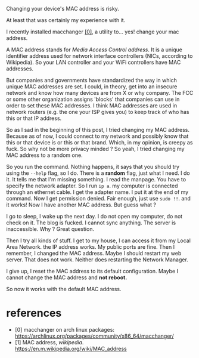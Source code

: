 Changing your device's MAC address is risky.

At least that was certainly my experience with it.

I recently installed macchanger [[0]](#references), a utility to... yes! change your mac address. 

A MAC address stands for _Media Access Control address_. It is a unique identifier address used for network interface controllers (NICs, according to Wikipedia). So your LAN controller and your WiFi controllers have MAC addresses. 

But companies and governments have standardized the way in which unique MAC addresses are set. I could, in theory, get into an insecure network and know how many devices are from X or why company. The FCC or some other organization assigns 'blocks' that companies can use in order to set these MAC addresses. I think MAC addresses are used in network routers (e.g. the one your ISP gives you) to keep track of who has this or that IP address. 

So as I sad in the beginning of this post, I tried changing my MAC address. 
Because as of now, I could connect to my network and possibly know that this or that device is or this or that brand. 
Which, in my opinion, is creepy as fuck. 
So why not be more privacy minded ? So yeah, I tried changing my MAC address to a random one.

So you run the command. Nothing happens, it says that you should try using the `--help` flag, so I do. There is a **random** flag, just what I need. I do it. It tells me that I'm missing something.
I read the manpage. 
You have to specify the network adapter. 
So I run `ip a`. 
my computer is connected through an ethernet cable. I get the adapter name. I put it at the end of my command. Now I get permission denied. Fair enough, just use `sudo !!`. and it works!
Now I have another MAC address. But guess what ? 

I go to sleep, I wake up the next day. I do not open my computer, do not check on it. The blog is fucked. I cannot sync anything. The server is inaccessible. Why ? Great question.

Then I try all kinds of stuff. I get to my house, I can access it from my Local Area Network. the IP address works. My public ports are fine. Then I remember, I changed the MAC address. Maybe I should restart my web server. That does not work. Neither does restarting the Network Manager.

I give up, I reset the MAC address to its default configuration. Maybe I cannot change the MAC address and **not reboot.**

So now it works with the default MAC address.


# references

- [0] macchanger on arch linux packages: <https://archlinux.org/packages/community/x86_64/macchanger/>
- [1] MAC address, _wikipedia_. 
<https://en.m.wikipedia.org/wiki/MAC_address>